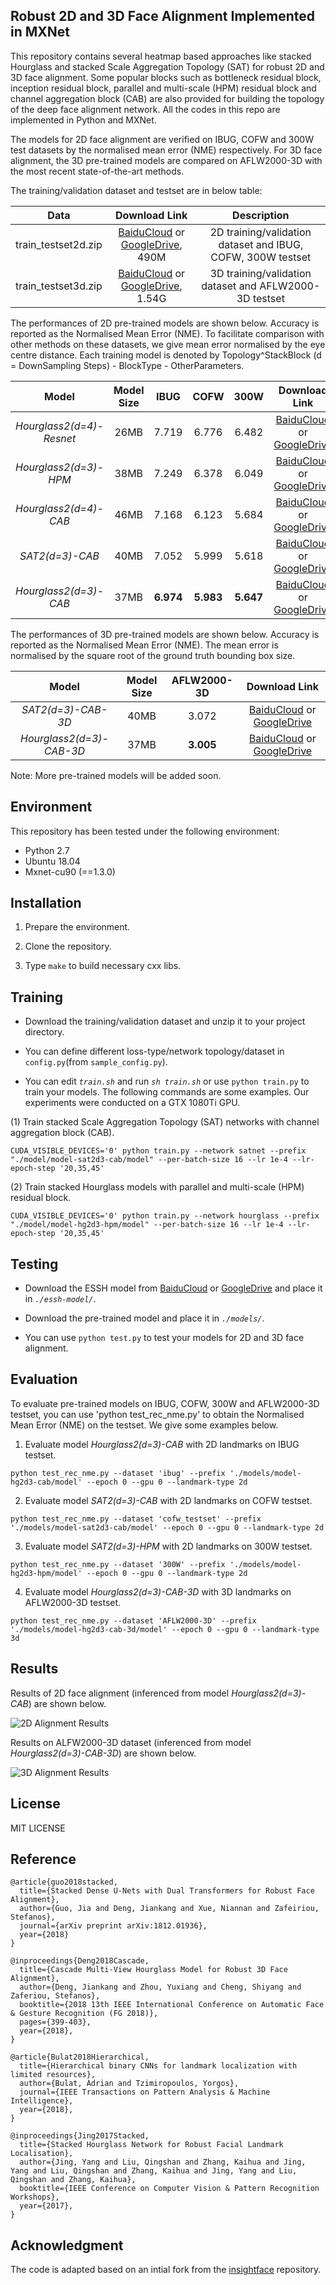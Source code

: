 ## Robust 2D and 3D Face Alignment Implemented in MXNet

This repository contains several heatmap based approaches like stacked Hourglass and stacked Scale Aggregation Topology (SAT) for robust 2D and 3D face alignment. Some popular blocks such as bottleneck residual block, inception residual block, parallel and multi-scale (HPM) residual block and channel aggregation block (CAB) are also provided for building the topology of the deep face alignment network. All the codes in this repo are implemented in Python and MXNet.

The models for 2D face alignment are verified on IBUG, COFW and 300W test datasets by the normalised mean error (NME) respectively. For 3D face alignment, the 3D pre-trained models are compared on AFLW2000-3D with the most recent state-of-the-art methods.

The training/validation dataset and testset are in below table:

| Data | Download Link | Description |
|:-:|:-:|:-:|
| train_testset2d.zip | [BaiduCloud](https://pan.baidu.com/s/1EbSx_j_GoNJqLwZyuclBAQ) or [GoogleDrive](https://drive.google.com/open?id=1XyZ5yFm-MGNlUiGG0dYRHRTdRiS33zPb), 490M | 2D training/validation dataset and IBUG, COFW, 300W testset |
| train_testset3d.zip | [BaiduCloud](https://pan.baidu.com/s/1idA68ga8ey-R9TGSwWO62A) or [GoogleDrive](https://drive.google.com/open?id=1i-gUFJhtiZP3uCmNbhLCzd4C4fb-Ljhk), 1.54G | 3D training/validation dataset and AFLW2000-3D testset |


The performances of 2D pre-trained models are shown below. Accuracy is reported as the Normalised Mean Error (NME). To facilitate comparison with other methods on these datasets, we give mean error normalised by the eye centre distance. Each training model is denoted by Topology^StackBlock (d = DownSampling Steps) - BlockType - OtherParameters.

| Model | Model Size | IBUG  | COFW  | 300W  | Download Link |
|:-:|:-:|:-:| :-: | :-: | :-: |
| *Hourglass2(d=4)-Resnet* | 26MB |  7.719  |  6.776  |  6.482  | [BaiduCloud](https://pan.baidu.com/s/1xGXiykKrRyGKPXMXDRsMZw) or [GoogleDrive](https://drive.google.com/open?id=1YPfF3t4J33Zj5goIZBk15TsxbqHB90rR) |
| *Hourglass2(d=3)-HPM*    | 38MB |  7.249  |  6.378  |  6.049  | [BaiduCloud](https://pan.baidu.com/s/1qOD-qthPqScsX913EMwKag) or [GoogleDrive](https://drive.google.com/open?id=1-rDuuzxw9civqz9wTtklYqT6k3utr6Gc) |
| *Hourglass2(d=4)-CAB*    | 46MB |  7.168  |  6.123  |  5.684  | [BaiduCloud](https://pan.baidu.com/s/1sSfnxf9_myl7NS7QEddOfQ) or [GoogleDrive](https://drive.google.com/open?id=1o--WwpHoRw2W5bScan6t16vEKS53WBBm) |
| *SAT2(d=3)-CAB*          | 40MB |  7.052  |  5.999  |  5.618  | [BaiduCloud](https://pan.baidu.com/s/1YQKaUwpBq1IWz8vawj6HWA) or [GoogleDrive](https://drive.google.com/open?id=1n-Nd4rdik-IWqIzgIEdssDKvZ7SwuOff) |
| *Hourglass2(d=3)-CAB*    | 37MB |**6.974**|**5.983**|**5.647**| [BaiduCloud](https://pan.baidu.com/s/1BysgX7X2p1g8X8nS01gFlA) or [GoogleDrive](https://drive.google.com/open?id=1AbTGhIBzUUINTH2GNL05tSWvOHnclRr4) |


The performances of 3D pre-trained models are shown below. Accuracy is reported as the Normalised Mean Error (NME). The mean error is normalised by the square root of the ground truth bounding box size.

| Model | Model Size | AFLW2000-3D  | Download Link |
| :-: | :-: | :-: | :-: |
| *SAT2(d=3)-CAB-3D* | 40MB |  3.072  | [BaiduCloud](https://pan.baidu.com/s/1kFO-kTk-ozZ2m494xoNbqw) or [GoogleDrive](https://drive.google.com/open?id=1lxHbWZa_l457oFX4tgSpFaubDKU7LNuq) |
| *Hourglass2(d=3)-CAB-3D* | 37MB |  **3.005**  | [BaiduCloud](https://pan.baidu.com/s/1O2tBppPu6cOPLgqLmMvowA) or [GoogleDrive](https://drive.google.com/open?id=17rk_MiI_7CLfKqV8dsXvRyd56sfBcqMD) |


Note: More pre-trained models will be added soon.

## Environment

This repository has been tested under the following environment:

-   Python 2.7 
-   Ubuntu 18.04
-   Mxnet-cu90 (==1.3.0)

## Installation

1.  Prepare the environment.

2.  Clone the repository.
    
3.  Type  `make`  to build necessary cxx libs.

## Training

  -  Download the training/validation dataset and unzip it to your project directory.
    
  -  You can define different loss-type/network topology/dataset in ``config.py``(from ``sample_config.py``).
    
  -  You can edit  _`train.sh`_  and run  _`sh train.sh`_ or use `python train.py`  to train your models. The following commands are some examples. Our experiments were conducted on a GTX 1080Ti GPU.
  
  (1) Train stacked Scale Aggregation Topology (SAT) networks with channel aggregation block (CAB). 
  ```
  CUDA_VISIBLE_DEVICES='0' python train.py --network satnet --prefix "./model/model-sat2d3-cab/model" --per-batch-size 16 --lr 1e-4 --lr-epoch-step '20,35,45'
  ```
  (2) Train stacked Hourglass models with parallel and multi-scale (HPM) residual block. 
  ```
  CUDA_VISIBLE_DEVICES='0' python train.py --network hourglass --prefix "./model/model-hg2d3-hpm/model" --per-batch-size 16 --lr 1e-4 --lr-epoch-step '20,35,45'
  ``` 

## Testing

  -  Download the ESSH model from [BaiduCloud](https://pan.baidu.com/s/1sghM7w1nN3j8-UHfBHo6rA) or [GoogleDrive](https://drive.google.com/open?id=1eX_i0iZxZTMyJ4QccYd2F4x60GbZqQQJ) and place it in *`./essh-model/`*.

  -  Download the pre-trained model and place it in *`./models/`*.

  -  You can use `python test.py` to test your models for 2D and 3D face alignment.
  
## Evaluation
  
  To evaluate pre-trained models on IBUG, COFW, 300W and AFLW2000-3D testset, you can use 'python test_rec_nme.py' to obtain the Normalised Mean Error (NME) on the testset. We give some examples below. 
  
  1. Evaluate model *Hourglass2(d=3)-CAB* with 2D landmarks on IBUG testset.
  
```
python test_rec_nme.py --dataset 'ibug' --prefix './models/model-hg2d3-cab/model' --epoch 0 --gpu 0 --landmark-type 2d
```
  
  2. Evaluate model *SAT2(d=3)-CAB* with 2D landmarks on COFW testset.
  
```
python test_rec_nme.py --dataset 'cofw_testset' --prefix './models/model-sat2d3-cab/model' --epoch 0 --gpu 0 --landmark-type 2d
```

  3. Evaluate model *SAT2(d=3)-HPM* with 2D landmarks on 300W testset.
  
```
python test_rec_nme.py --dataset '300W' --prefix './models/model-hg2d3-hpm/model' --epoch 0 --gpu 0 --landmark-type 2d
```
  
  4. Evaluate model  *Hourglass2(d=3)-CAB-3D* with 3D landmarks on AFLW2000-3D testset.
  
```
python test_rec_nme.py --dataset 'AFLW2000-3D' --prefix './models/model-hg2d3-cab-3d/model' --epoch 0 --gpu 0 --landmark-type 3d
```
  
## Results

Results of 2D face alignment (inferenced from model *Hourglass2(d=3)-CAB*) are shown below.

![2D Alignment Results](https://raw.githubusercontent.com/deepinx/sdu-face-alignment/master/sample-images/landmark_test_2d.png)

Results on ALFW2000-3D dataset (inferenced from model *Hourglass2(d=3)-CAB-3D*) are shown below.

![3D Alignment Results](https://raw.githubusercontent.com/deepinx/sdu-face-alignment/master/sample-images/landmark_test_3d.png)

## License

MIT LICENSE


## Reference

```
@article{guo2018stacked,
  title={Stacked Dense U-Nets with Dual Transformers for Robust Face Alignment},
  author={Guo, Jia and Deng, Jiankang and Xue, Niannan and Zafeiriou, Stefanos},
  journal={arXiv preprint arXiv:1812.01936},
  year={2018}
}

@inproceedings{Deng2018Cascade,
  title={Cascade Multi-View Hourglass Model for Robust 3D Face Alignment},
  author={Deng, Jiankang and Zhou, Yuxiang and Cheng, Shiyang and Zaferiou, Stefanos},
  booktitle={2018 13th IEEE International Conference on Automatic Face & Gesture Recognition (FG 2018)},
  pages={399-403},
  year={2018},
}

@article{Bulat2018Hierarchical,
  title={Hierarchical binary CNNs for landmark localization with limited resources},
  author={Bulat, Adrian and Tzimiropoulos, Yorgos},
  journal={IEEE Transactions on Pattern Analysis & Machine Intelligence},
  year={2018},
}

@inproceedings{Jing2017Stacked,
  title={Stacked Hourglass Network for Robust Facial Landmark Localisation},
  author={Jing, Yang and Liu, Qingshan and Zhang, Kaihua and Jing, Yang and Liu, Qingshan and Zhang, Kaihua and Jing, Yang and Liu, Qingshan and Zhang, Kaihua},
  booktitle={IEEE Conference on Computer Vision & Pattern Recognition Workshops},
  year={2017},
}
```

## Acknowledgment

The code is adapted based on an intial fork from the [insightface](https://github.com/deepinsight/insightface) repository.

